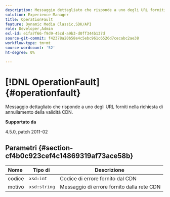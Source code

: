 ```yaml
---
description: Messaggio dettagliato che risponde a uno degli URL forniti nella richiesta di annullamento della validità CDN.
solution: Experience Manager
title: OperationFault
feature: Dynamic Media Classic,SDK/API
role: Developer,Admin
exl-id: e1fa7f66-f9d9-45cd-a9b3-d0ff344b137d
source-git-commit: f42378a20b58e4c5ebc961c6526d7cecabc2ae38
workflow-type: tm+mt
source-wordcount: '52'
ht-degree: 0%

---
```


# [!DNL OperationFault]{#operationfault}

Messaggio dettagliato che risponde a uno degli URL forniti nella richiesta di annullamento della validità CDN.

**Supportato da**

4.5.0, patch 2011-02

## Parametri {#section-cf4b0c923cef4c14869319af73ace58b}

| Nome **&#x200B;**&#x200B;| Tipo di **&#x200B;**&#x200B;| Descrizione **&#x200B;**&#x200B;|
|---|---|---|
| codice | `xsd:int` | Codice di errore fornito dal CDN |
| motivo | `xsd:string` | Messaggio di errore fornito dalla rete CDN |
